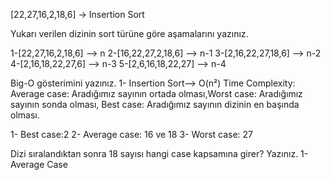 [22,27,16,2,18,6] -> Insertion Sort

Yukarı verilen dizinin sort türüne göre aşamalarını yazınız.

1-[22,27,16,2,18,6] --> n
2-[16,22,27,2,18,6] --> n-1
3-[2,16,22,27,18,6] --> n-2
4-[2,16,18,22,27,6] --> n-3
5-[2,6,16,18,22,27] --> n-4

Big-O gösterimini yazınız.
1- Insertion Sort--> O(n²)
Time Complexity: Average case: Aradığımız sayının ortada olması,Worst case: Aradığımız sayının sonda olması, Best case: Aradığımız sayının dizinin en başında olması.

1- Best case:2
2- Average case: 16 ve 18
3- Worst case: 27

Dizi sıralandıktan sonra 18 sayısı hangi case kapsamına girer? Yazınız.
1- Average Case 
